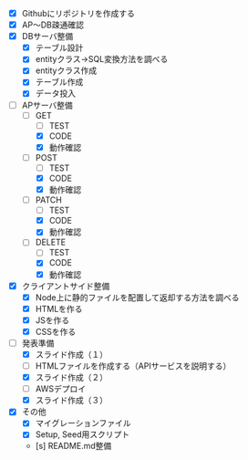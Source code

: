 - [x] Githubにリポジトリを作成する
- [x] AP～DB疎通確認
- [x] DBサーバ整備
  - [x] テーブル設計
  - [x] entityクラス→SQL変換方法を調べる
  - [x] entityクラス作成
  - [x] テーブル作成
  - [x] データ投入
- [ ] APサーバ整備
  - [ ] GET
    - [ ] TEST
    - [x] CODE
    - [x] 動作確認
  - [ ] POST
    - [ ] TEST
    - [x] CODE
    - [x] 動作確認
  - [ ] PATCH
    - [ ] TEST
    - [x] CODE
    - [x] 動作確認
  - [ ] DELETE
    - [ ] TEST
    - [x] CODE
    - [x] 動作確認
- [x] クライアントサイド整備
  - [x] Node上に静的ファイルを配置して返却する方法を調べる
  - [x] HTMLを作る
  - [x] JSを作る
  - [x] CSSを作る
- [ ] 発表準備
  - [x] スライド作成（１）
  - [ ] HTMLファイルを作成する（APIサービスを説明する）
  - [x] スライド作成（２）
  - [ ] AWSデプロイ
  - [x] スライド作成（３）
- [x] その他
  - [x] マイグレーションファイル
  - [x] Setup, Seed用スクリプト
  - [s] README.md整備
  